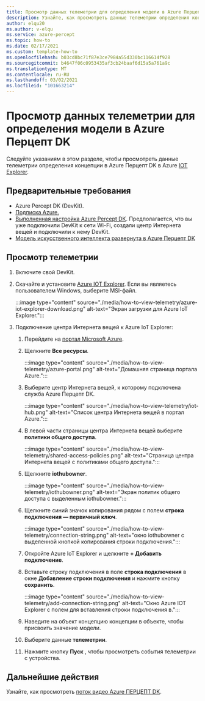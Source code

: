 ```yaml
---
title: Просмотр данных телеметрии для определения модели в Azure Перцепт DK
description: Узнайте, как просмотреть данные телеметрии определения концепции в Azure Перцепт DK в Azure IoT Explorer
author: elqu20
ms.author: v-elqu
ms.service: azure-percept
ms.topic: how-to
ms.date: 02/17/2021
ms.custom: template-how-to
ms.openlocfilehash: b03cd8bc71f87e3ce7984a55d330bc116614f928
ms.sourcegitcommit: b4647f06c0953435af3cb24baaf6d15a5a761a9c
ms.translationtype: MT
ms.contentlocale: ru-RU
ms.lasthandoff: 03/02/2021
ms.locfileid: "101663214"
---
```

# <a name="view-your-azure-percept-dks-model-inference-telemetry"></a>Просмотр данных телеметрии для определения модели в Azure Перцепт DK

Следуйте указаниям в этом разделе, чтобы просмотреть данные телеметрии определения концепции в Azure Перцепт DK в Azure [IOT Explorer](https://github.com/Azure/azure-iot-explorer/releases).

## <a name="prerequisites"></a>Предварительные требования

- Azure Percept DK (DevKit).
- [Подписка Azure.](https://azure.microsoft.com/free/)
- [Выполненная настройка Azure Percept DK](./quickstart-percept-dk-set-up.md). Предполагается, что вы уже подключили DevKit к сети Wi-Fi, создали центр Интернета вещей и подключили к нему DevKit.
- [Модель искусственного интеллекта развернута в Azure Перцепт DK](./how-to-deploy-model.md)

## <a name="view-telemetry"></a>Просмотр телеметрии

1. Включите свой DevKit.

1. Скачайте и установите [Azure IOT Explorer](https://github.com/Azure/azure-iot-explorer/releases). Если вы являетесь пользователем Windows, выберите MSI-файл.

    :::image type="content" source="./media/how-to-view-telemetry/azure-iot-explorer-download.png" alt-text="Экран загрузки для Azure IoT Explorer.":::

1. Подключение центра Интернета вещей к Azure IoT Explorer:

    1. Перейдите на [портал Microsoft Azure](https://portal.azure.com/?feature.canmodifystamps=true&Microsoft_Azure_Iothub=aduprod&microsoft_azure_marketplace_ItemHideKey=Microsoft_Azure_ADUHidden#home).

    1. Щелкните **Все ресурсы**.

        :::image type="content" source="./media/how-to-view-telemetry/azure-portal.png" alt-text="Домашняя страница портала Azure.":::

    1. Выберите центр Интернета вещей, к которому подключена служба Azure Перцепт DK.

        :::image type="content" source="./media/how-to-view-telemetry/iot-hub.png" alt-text="Список центра Интернета вещей в портал Azure.":::

    1. В левой части страницы центра Интернета вещей выберите **политики общего доступа**.

        :::image type="content" source="./media/how-to-view-telemetry/shared-access-policies.png" alt-text="Страница центра Интернета вещей с политиками общего доступа.":::

    1. Щелкните **iothubowner**.

        :::image type="content" source="./media/how-to-view-telemetry/iothubowner.png" alt-text="Экран политик общего доступа с выделенным iothubowner.":::

    1. Щелкните синий значок копирования рядом с полем **строка подключения — первичный ключ**.

        :::image type="content" source="./media/how-to-view-telemetry/connection-string.png" alt-text="окно iothubowner с выделенной кнопкой копирования строки подключения.":::

    1. Откройте Azure IoT Explorer и щелкните **+ Добавить подключение**.

    1. Вставьте строку подключения в поле **строка подключения** в окне **Добавление строки подключения** и нажмите кнопку **сохранить**.

        :::image type="content" source="./media/how-to-view-telemetry/add-connection-string.png" alt-text="Окно Azure IOT Explorer с полем для вставления строки подключения в.":::

    1. Наведите на объект концепцию концепции в объекте, чтобы присвоить значение модели.

    1. Выберите данные **телеметрии**.

    1. Нажмите кнопку **Пуск** , чтобы просмотреть события телеметрии с устройства.

## <a name="next-steps"></a>Дальнейшие действия

Узнайте, как просмотреть [поток видео Azure ПЕРЦЕПТ DK](how-to-view-video-stream.md).